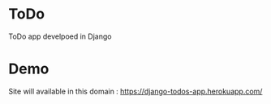 # ToDo
ToDo app develpoed in Django

# Demo
Site will available in this domain : https://django-todos-app.herokuapp.com/